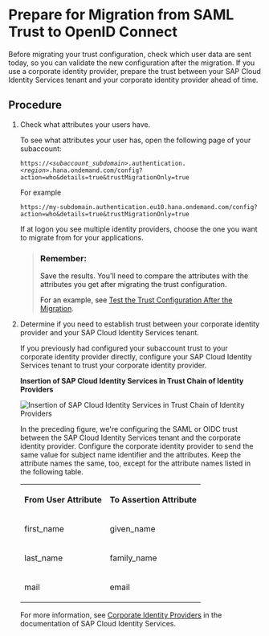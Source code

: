 <!-- loio269f60d804bd499d821312cd1ad3ff0b -->

# Prepare for Migration from SAML Trust to OpenID Connect

Before migrating your trust configuration, check which user data are sent today, so you can validate the new configuration after the migration. If you use a corporate identity provider, prepare the trust between your SAP Cloud Identity Services tenant and your corporate identity provider ahead of time.



<a name="loio269f60d804bd499d821312cd1ad3ff0b__steps_yvg_gsz_gxb"/>

## Procedure

1.  Check what attributes your users have.

    To see what attributes your user has, open the following page of your subaccount:

    <code>https://<i class="varname">&lt;subaccount_subdomain&gt;</i>.authentication.<i class="varname">&lt;region&gt;</i>.hana.ondemand.com/config?action=who&amp;details=true&amp;trustMigrationOnly=true</code>

    For example

    `https://my-subdomain.authentication.eu10.hana.ondemand.com/config?action=who&details=true&trustMigrationOnly=true`

    If at logon you see multiple identity providers, choose the one you want to migrate from for your applications.

    > ### Remember:  
    > Save the results. You'll need to compare the attributes with the attributes you get after migrating the trust configuration.
    > 
    > For an example, see [Test the Trust Configuration After the Migration](test-the-trust-configuration-after-the-migration-edc7c42.md).

2.  Determine if you need to establish trust between your corporate identity provider and your SAP Cloud Identity Services tenant.

    If you previously had configured your subaccount trust to your corporate identity provider directly, configure your SAP Cloud Identity Services tenant to trust your corporate identity provider.

      
      
    **Insertion of SAP Cloud Identity Services in Trust Chain of Identity Providers**

    ![](images/Injection_of_IAS_Between_Corp_IDP_db96a95.png "Insertion of SAP Cloud Identity Services in Trust Chain of Identity
    							Providers")

    In the preceding figure, we're configuring the SAML or OIDC trust between the SAP Cloud Identity Services tenant and the corporate identity provider. Configure the corporate identity provider to send the same value for subject name identifier and the attributes. Keep the attribute names the same, too, except for the attribute names listed in the following table.


    <table>
    <tr>
    <th valign="top">

    From User Attribute
    
    </th>
    <th valign="top">

    To Assertion Attribute
    
    </th>
    </tr>
    <tr>
    <td valign="top">
    
    first\_name
    
    </td>
    <td valign="top">
    
    given\_name
    
    </td>
    </tr>
    <tr>
    <td valign="top">
    
    last\_name
    
    </td>
    <td valign="top">
    
    family\_name
    
    </td>
    </tr>
    <tr>
    <td valign="top">
    
    mail
    
    </td>
    <td valign="top">
    
    email
    
    </td>
    </tr>
    </table>
    
    For more information, see [Corporate Identity Providers](https://help.sap.com/docs/IDENTITY_AUTHENTICATION/6d6d63354d1242d185ab4830fc04feb1/19f3eca47db643b6aad448b5dc1075ad.html) in the documentation of SAP Cloud Identity Services.


